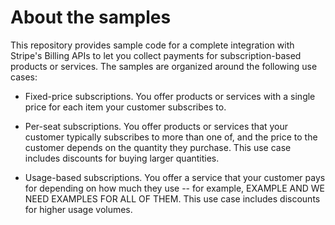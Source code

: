# About the samples

This repository provides sample code for a complete integration with Stripe's Billing APIs to let you collect payments for subscription-based products or services. The samples are organized around the following use cases:

* Fixed-price subscriptions. You offer products or services with a single price for each item your customer subscribes to.

* Per-seat subscriptions. You offer products or services that your customer typically subscribes to more than one of, and the price to the customer depends on the quantity they purchase. This use case includes discounts for buying larger quantities.

* Usage-based subscriptions. You offer a service that your customer pays for depending on how much they use -- for example, EXAMPLE AND WE NEED EXAMPLES FOR ALL OF THEM. This use case includes discounts for higher usage volumes. 